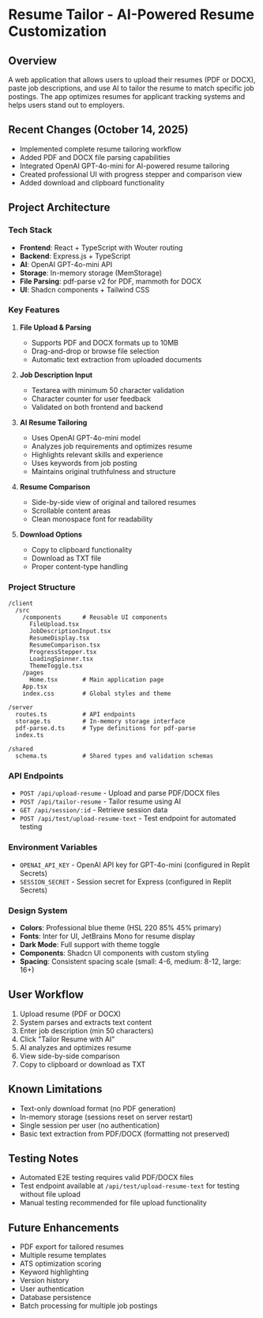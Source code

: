 # Resume Tailor - AI-Powered Resume Customization

## Overview
A web application that allows users to upload their resumes (PDF or DOCX), paste job descriptions, and use AI to tailor the resume to match specific job postings. The app optimizes resumes for applicant tracking systems and helps users stand out to employers.

## Recent Changes (October 14, 2025)
- Implemented complete resume tailoring workflow
- Added PDF and DOCX file parsing capabilities
- Integrated OpenAI GPT-4o-mini for AI-powered resume tailoring
- Created professional UI with progress stepper and comparison view
- Added download and clipboard functionality

## Project Architecture

### Tech Stack
- **Frontend**: React + TypeScript with Wouter routing
- **Backend**: Express.js + TypeScript
- **AI**: OpenAI GPT-4o-mini API
- **Storage**: In-memory storage (MemStorage)
- **File Parsing**: pdf-parse v2 for PDF, mammoth for DOCX
- **UI**: Shadcn components + Tailwind CSS

### Key Features
1. **File Upload & Parsing**
   - Supports PDF and DOCX formats up to 10MB
   - Drag-and-drop or browse file selection
   - Automatic text extraction from uploaded documents

2. **Job Description Input**
   - Textarea with minimum 50 character validation
   - Character counter for user feedback
   - Validated on both frontend and backend

3. **AI Resume Tailoring**
   - Uses OpenAI GPT-4o-mini model
   - Analyzes job requirements and optimizes resume
   - Highlights relevant skills and experience
   - Uses keywords from job posting
   - Maintains original truthfulness and structure

4. **Resume Comparison**
   - Side-by-side view of original and tailored resumes
   - Scrollable content areas
   - Clean monospace font for readability

5. **Download Options**
   - Copy to clipboard functionality
   - Download as TXT file
   - Proper content-type handling

### Project Structure
```
/client
  /src
    /components      # Reusable UI components
      FileUpload.tsx
      JobDescriptionInput.tsx
      ResumeDisplay.tsx
      ResumeComparison.tsx
      ProgressStepper.tsx
      LoadingSpinner.tsx
      ThemeToggle.tsx
    /pages
      Home.tsx       # Main application page
    App.tsx
    index.css        # Global styles and theme

/server
  routes.ts          # API endpoints
  storage.ts         # In-memory storage interface
  pdf-parse.d.ts     # Type definitions for pdf-parse
  index.ts

/shared
  schema.ts          # Shared types and validation schemas
```

### API Endpoints
- `POST /api/upload-resume` - Upload and parse PDF/DOCX files
- `POST /api/tailor-resume` - Tailor resume using AI
- `GET /api/session/:id` - Retrieve session data
- `POST /api/test/upload-resume-text` - Test endpoint for automated testing

### Environment Variables
- `OPENAI_API_KEY` - OpenAI API key for GPT-4o-mini (configured in Replit Secrets)
- `SESSION_SECRET` - Session secret for Express (configured in Replit Secrets)

### Design System
- **Colors**: Professional blue theme (HSL 220 85% 45% primary)
- **Fonts**: Inter for UI, JetBrains Mono for resume display
- **Dark Mode**: Full support with theme toggle
- **Components**: Shadcn UI components with custom styling
- **Spacing**: Consistent spacing scale (small: 4-6, medium: 8-12, large: 16+)

## User Workflow
1. Upload resume (PDF or DOCX)
2. System parses and extracts text content
3. Enter job description (min 50 characters)
4. Click "Tailor Resume with AI"
5. AI analyzes and optimizes resume
6. View side-by-side comparison
7. Copy to clipboard or download as TXT

## Known Limitations
- Text-only download format (no PDF generation)
- In-memory storage (sessions reset on server restart)
- Single session per user (no authentication)
- Basic text extraction from PDF/DOCX (formatting not preserved)

## Testing Notes
- Automated E2E testing requires valid PDF/DOCX files
- Test endpoint available at `/api/test/upload-resume-text` for testing without file upload
- Manual testing recommended for file upload functionality

## Future Enhancements
- PDF export for tailored resumes
- Multiple resume templates
- ATS optimization scoring
- Keyword highlighting
- Version history
- User authentication
- Database persistence
- Batch processing for multiple job postings
